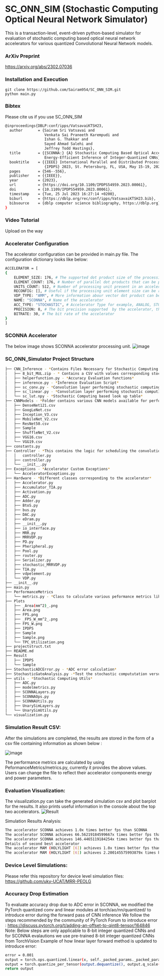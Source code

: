 

# SC_ONN_SIM (Stochastic Computing Optical Neural Network Simulator)

This is a transaction-level, event-driven python-based simulator for evaluation of stochastic computing based optical neural network accelerators for various quantized Convolutional Neural Network models.  

### ArXiv Preprint
https://arxiv.org/abs/2302.07036



### Installation and Execution

    git clone https://github.com/Sairam954/SC_ONN_SIM.git
    python main.py

### Bibtex

Please cite us if you use SC_ONN_SIM

```bash
@inproceedings{DBLP:conf/ipps/VatsavaiKTSH23,
  author       = {Sairam Sri Vatsavai and
                  Venkata Sai Praneeth Karempudi and
                  Ishan G. Thakkar and
                  Sayed Ahmad Salehi and
                  Jeffrey Todd Hastings},
  title        = {{SCONNA:} {A} Stochastic Computing Based Optical Accelerator for Ultra-Fast,
                  Energy-Efficient Inference of Integer-Quantized CNNs},
  booktitle    = {{IEEE} International Parallel and Distributed Processing Symposium,
                  {IPDPS} 2023, St. Petersburg, FL, USA, May 15-19, 2023},
  pages        = {546--556},
  publisher    = {{IEEE}},
  year         = {2023},
  url          = {https://doi.org/10.1109/IPDPS54959.2023.00061},
  doi          = {10.1109/IPDPS54959.2023.00061},
  timestamp    = {Tue, 25 Jul 2023 16:27:14 +0200},
  biburl       = {https://dblp.org/rec/conf/ipps/VatsavaiKTSH23.bib},
  bibsource    = {dblp computer science bibliography, https://dblp.org}
}

```

### Video Tutorial
Upload on the way

### Accelerator Configuration 

The accelerator configuration can be provided in main.py file. The configuration dictionary looks like below:
``` bash
ACCELERATOR = [
{
    ELEMENT_SIZE: 176, # The supported dot product size of the processing unit, generally equal to number of wavelengths multiplexed in weight bank/activation bank 
    ELEMENT_COUNT: 176, # Number of parallel dot products that can be performed by one processing unit, generally equal to the number of output waveguides in a processing unit  
    UNITS_COUNT: 512, # Number of processing unit present in an accelerator
    RECONFIG: [], # Useful if the processing unit element size can be reconfigured according to the convolution computation need
    VDP_TYPE: "AMM", # More information abour vector dot product can be found in our paper ([https://ieeexplore.ieee.org/abstract/document/9852767]
    NAME: "SCONNA", # Name of the accelerator 
    ACC_TYPE: "STOCHASTIC", # Accelerator Type for example, ANALOG, STOCHASTIC accelerator
    PRECISION: 8, # The bit precision supported  by the accelerator, this value along with ***accelerator_required_precision*** determines whether bit-slicing needs to be implemented
    BITRATE: 30, # The bit rate of the accelerator 
}
]
```
### SCONNA  Accelerator
The below image shows SCONNA accelerator processing unit.
![image](https://user-images.githubusercontent.com/23030293/217599962-935aec5f-b3b9-4f99-93c9-ab83fb8de7a2.png)



### SC_ONN_Simulator Project Structure 
``` bash
├── CNN_Inference - *Contains Files Necessary for Stochastic Computing based CNN inference *
│   ├── 8_bit_MUL.zip - * Contains a CSV with values corresponding stochastic bit stream for all combination of 8 bit integers and their multiplication result
│   ├── helperfunction.py - *Accuracy Evaluation functions*
│   ├── inference.py - *Inference Evaluation Script*
│   ├── sc_conv.py - *Convolution layer performing stochastic computing based convolutions with the help of look up table*
│   ├── sc_linear.py - *Convolution layer performing stochastic computing based convolutions with the help of look up table*
│   └── sc_lut.npy - *Stochastic Computing based look up table*
├── CNNModels - *Folder contains various CNN models available for performing simulations.
│   ├── DenseNet121.csv
│   ├── GoogLeNet.csv
│   ├── Inception_V3.csv
│   ├── MobileNet_V2.csv
│   ├── ResNet50.csv
│   ├── Sample
│   ├── ShuffleNet_V2.csv
│   ├── VGG16.csv
│   └── VGG19.csv
├── constants.py
├── Controller - *This contains the logic for scheduling the convolutions and corresponding dot product operations on to the accelerator hardware*
│   │   controller.py
│   ├── controller.py
│   └── __init__.py
├── Exceptions - *Accelerator Custom Exceptions*
│   └── AcceleratorExceptions.py
├── Hardware - *Different classes corresponding to the accelerator*
│   ├── Accelerator.py
│   ├── Accumulator_TIA.py
│   ├── Activation.py
│   ├── ADC.py
│   ├── Adder.py
│   ├── BtoS.py
│   ├── bus.py
│   ├── DAC.py
│   ├── eDram.py
│   ├── __init__.py
│   ├── io_interface.py
│   ├── MRR.py
│   ├── MRRVDP.py
│   ├── PD.py
│   ├── Pheripheral.py
│   ├── Pool.py
│   ├── router.py
│   ├── Serializer.py
│   ├── stochastic_MRRVDP.py
│   ├── TIA.py
│   ├── vdpelement.py
│   └── VDP.py
├── __init__.py
├── main.py
├── PerformanceMetrics
│   └── metrics.py - *Class to calculate various peformance metrics like FPS, FPS/W and FPS/W/mm2*
├── Plots 
│   ├── _Area(mm^2)_.png
│   ├── Area.png
│   ├── FPS.png
│   ├── _FPS_W_mm^2_.png
│   ├── FPS_W.png
│   ├── IPDPS
│   ├── Sample
│   ├── Sample.png
│   └── TPC_Utilization.png
├── projectstruct.txt
├── README.md
├── Result
│   ├── IPDPS
│   └── Sample
├── StochasticADCError.py - *ADC error calculation*
├── StochasticGateAnalysis.py -*Test the stochastic compututation versus conventional computation of operations like addition, substraction and multiplication* 
├── utils - *Stochastic Computing Utils*
│   ├── ADC.py
│   ├── modelmetrics.py
│   ├── SCONNALayers.py
│   ├── SCONNAOps.py
│   ├── SCONNAUtils.py
│   ├── UnarySimLayers.py
│   └── UnarySimUtils.py
└── visualization.py  

```

### Simulation Result CSV:
After the simulations are completed, the results are stored in the form of a csv file containing information as shown below :

![image](https://user-images.githubusercontent.com/23030293/217608492-74183454-d00c-4ccd-863e-359491f6c367.png)

The performance metrics are calculated by using PeformanceMetrics/metrics.py, currently it provides the above values. Users can change the file to reflect their accelerator components energy and power parameters.  

### Evaluation Visualization:
The visualization.py can take the generated simulation csv and plot barplot for the results. It also prints useful information in the console about the top two accelerators. 
![Result](https://user-images.githubusercontent.com/23030293/217608960-0cdc3c7e-abe6-4f8e-8ee9-6cab53dcdf8d.png)


Simulation Results Analysis: 
```bash
The accelerator SCONNA achieves 1.0x times better fps than SCONNA
The accelerator SCONNA achieves 66.56219184599667x times better fps than MAM (HOLYLIGHT [6])
The accelerator SCONNA achieves 146.4465119184254x times better fps than AMM (DEAPCNN [8])
Details of second best accelerator
The accelerator MAM (HOLYLIGHT [6]) achieves 1.0x times better fps than MAM (HOLYLIGHT [6])
The accelerator MAM (HOLYLIGHT [6]) achieves 2.200145575993879x times better fps than AMM (DEAPCNN [8])


```
### Device Level Simulations:

Please refer this repository for device level simulation files: https://github.com/uky-UCAT/MRR-PEOLG

### Accuracy Drop Estimation
To evaluate accuracy drop due to ADC error in SCONNA, we modified the PyTorch quantized conv and linear modules at torch/ao/nn/quantized/ to introduce error during the forward pass of CNN inference
We follow the steps recommended by the community of PyTorch Forum to introduce error : https://discuss.pytorch.org/t/adding-an-offset-to-qint8-tensor/164846
Note: Below steps are only applicable to 8-bit integer quantized CNNs and for SCONNA evalautions we use pre-trained 8-bit integer quantized CNNs from TorchVision 
Example of how linear layer forward method is updated to introduce error:
```bash
error = 0.001
output = torch.ops.quantized.linear(x, self._packed_params._packed_params, self.scale, self.zero_point)
output = torch.quantize_per_tensor(output.dequantize(), output.q_scale()*(1+error), output.q_zero_point(), output.dtype)
return output
```




